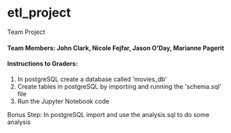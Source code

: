 # etl_project
Team Project
#### Team Members: John Clark, Nicole Fejfar, Jason O'Day, Marianne Pagerit

#### Instructions to Graders:
1. In postgreSQL create a database called 'movies_db'
1. Create tables in postgreSQL by importing and running the 'schema.sql' file
1. Run the Jupyter Notebook code

Bonus Step: In postgreSQL import and use the analysis.sql to do some analysis
